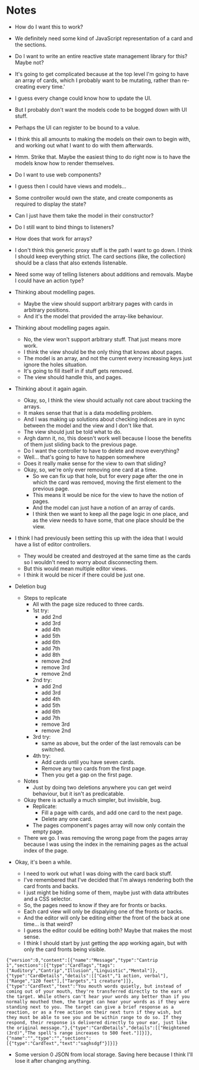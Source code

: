 # Notes

- How do I want this to work?
- We definitely need some kind of JavaScript representation of a card and the sections.
- Do I want to write an entire reactive state management library for this? Maybe not?
- It's going to get complicated because at the top level I'm going to have an array of cards, which I probably want to be mutating, rather than re-creating every time.'
- I guess every change could know how to update the UI.
- But I probably don't want the models code to be bogged down with UI stuff.
- Perhaps the UI can register to be bound to a value.
- I think this all amounts to making the models on their own to begin with, and working out what I want to do with them afterwards.
- Hmm. Strike that. Maybe the easiest thing to do right now is to have the models know how to render themselves.
- Do I want to use web components?
- I guess then I could have views and models...
- Some controller would own the state, and create components as required to display the state?
- Can I just have them take the model in their constructor?
- Do I still want to bind things to listeners?
- How does that work for arrays?
- I don't think this generic proxy stuff is the path I want to go down. I think I should keep everything strict. The card sections (like, the collection) should be a class that also extends listenable.
- Need some way of telling listeners about additions and removals. Maybe I could have an action type?

- Thinking about modelling pages.
  - Maybe the view should support arbitrary pages with cards in arbitrary positions.
  - And it's the model that provided the array-like behaviour.

- Thinking about modelling pages again.
  - No, the view won't support arbitrary stuff. That just means more work.
  - I think the view should be the only thing that knows about pages.
  - The model is an array, and not the current every increasing keys just ignore the holes situation.
  - It's going to fill itself in if stuff gets removed.
  - The view should handle this, and pages.

- Thinking about it again again.
  - Okay, so, I think the view should actually not care about tracking the arrays.
  - It makes sense that that is a data modelling problem.
  - And I was making up solutions about checking indices are in sync between the model and the view and I don't like that.
  - The view should just be told what to do.
  - Argh damn it, no, this doesn't work well because I loose the benefits of them just sliding back to the previous page.
  - Do I want the controller to have to delete and move everything?
  - Well... that's going to have to happen somewhere
  - Does it really make sense for the view to own that sliding?
  - Okay, so, we're only ever removing one card at a time.
    - So we can fix up that hole, but for every page after the one in which the card was removed, moving the first element to the previous page.
    - This means it would be nice for the view to have the notion of pages.
    - And the model can just have a notion of an array of cards.
    - I think then we want to keep all the page logic in one place, and as the view needs to have some, that one place should be the view.

- I think I had previously been setting this up with the idea that I would have a list of editor controllers.
  - They would be created and destroyed at the same time as the cards so I wouldn't need to worry about disconnecting them.
  - But this would mean multiple editor views.
  - I think it would be nicer if there could be just one.

- Deletion bug
  - Steps to replicate
    - All with the page size reduced to three cards.
    - 1st try:
      - add 2nd
      - add 3rd
      - add 4th
      - add 5th
      - add 6th
      - add 7th
      - add 8th
      - remove 2nd
      - remove 3rd
      - remove 2nd
    - 2nd try:
      - add 2nd
      - add 3rd
      - add 4th
      - add 5th
      - add 6th
      - add 7th
      - remove 3rd
      - remove 2nd
    - 3rd try:
      - same as above, but the order of the last removals can be switched.
    - 4th try:
      - Add cards until you have seven cards.
      - Remove any two cards from the first page.
      - Then you get a gap on the first page.
  - Notes
    - Just by doing two deletions anywhere you can get weird behaviour, but it isn't as predicatable.
  - Okay there is actually a much simpler, but invisible, bug.
    - Replicate:
      - Fill a page with cards, and add one card to the next page.
      - Delete any one card.
    - The pages component's pages array will now only contain the empty page.
  - There we go. I was removing the wrong page from the pages array because I was using the index in the remaining pages as the actual index of the page.

- Okay, it's been a while.
  - I need to work out what I was doing with the card back stuff.
  - I've remembered that I've decided that I'm always rendering both the card fronts and backs.
  - I just might be hiding some of them, maybe just with data attributes and a CSS selector.
  - So, the pages need to know if they are for fronts or backs.
  - Each card view will only be dispalying one of the fronts or backs.
  - And the editor will only be editing either the front of the back at one time... is that weird?
  - I guess the editor could be editing both? Maybe that makes the most sense.
  - I think I should start by just getting the app working again, but with only the card fronts being visible.

```
{"version":0,"content":[{"name":"Message","type":"Cantrip 1","sections":[{"type":"CardTags","tags":["Auditory","Cantrip","Illusion","Linguistic","Mental"]},{"type":"CardDetails","details":[["Cast","1 action, verbal"],["Range","120 feet"],["Targets","1 creature"]]},{"type":"CardText","text":"You mouth words quietly, but instead of coming out of your mouth, they're transferred directly to the ears of the target. While others can't hear your words any better than if you normally mouthed them, the target can hear your words as if they were standing next to you. The target can give a brief response as a reaction, or as a free action on their next turn if they wish, but they must be able to see you and be within range to do so. If they respond, their response is delivered directly to your ear, just like the original message."},{"type":"CardDetails","details":[["Heightened (3rd)","The spell's range increases to 500 feet."]]}]},{"name":"","type":"","sections":[{"type":"CardText","text":"saghsdgf"}]}]}
```

- Some version 0 JSON from local storage. Saving here because I think I'll lose it after changing anything.